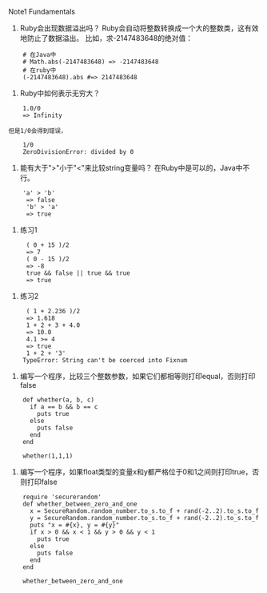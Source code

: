 Note1 Fundamentals

1. Ruby会出现数据溢出吗？
   Ruby会自动将整数转换成一个大的整数类，这有效地防止了数据溢出。
   比如，求-2147483648的绝对值：
```
    # 在Java中   
    # Math.abs(-2147483648) => -2147483648
    # 在ruby中    
    (-2147483648).abs #=> 2147483648
```
1. Ruby中如何表示无穷大？
```
    1.0/0
    => Infinity
```
	但是1/0会得到错误，
```
    1/0
    ZeroDivisionError: divided by 0
```
1. 能有大于">"小于"<"来比较string变量吗？
   在Ruby中是可以的，Java中不行。
```
    'a' > 'b'
     => false
     'b' > 'a'
     => true
```
1. 练习1
```
     ( 0 + 15 )/2
     => 7
     ( 0 - 15 )/2
     => -8
     true && false || true && true
     => true
```
1. 练习2
```
     ( 1 + 2.236 )/2
     => 1.618
     1 + 2 + 3 + 4.0
     => 10.0
     4.1 >= 4
     => true
     1 + 2 + '3'
    TypeError: String can't be coerced into Fixnum
```
1. 编写一个程序，比较三个整数参数，如果它们都相等则打印equal，否则打印false
```
    def whether(a, b, c)
      if a == b && b == c
        puts true
      else
        puts false
      end
    end

    whether(1,1,1)
```
1. 编写一个程序，如果float类型的变量x和y都严格位于0和1之间则打印true，否则打印false
```
    require 'securerandom'
    def whether_between_zero_and_one
      x = SecureRandom.random_number.to_s.to_f + rand(-2..2).to_s.to_f
      y = SecureRandom.random_number.to_s.to_f + rand(-2..2).to_s.to_f
      puts "x = #{x}, y = #{y}"
      if x > 0 && x < 1 && y > 0 && y < 1
        puts true
      else
        puts false
      end
    end

    whether_between_zero_and_one
```
